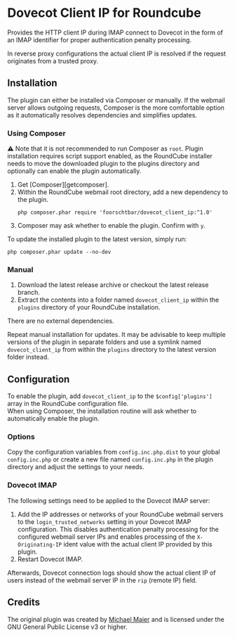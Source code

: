 # Dovecot Client IP for Roundcube
Provides the HTTP client IP during IMAP connect to Dovecot in the form of an IMAP identifier for proper authentication penalty processing.

In reverse proxy configurations the actual client IP is resolved if the request originates from a trusted proxy.


## Installation
The plugin can either be installed via Composer or manually.
If the webmail server allows outgoing requests, Composer is the more comfortable option as it automatically resolves dependencies and simplifies updates.

### Using Composer
⚠️ Note that it is not recommended to run Composer as `root`.
Plugin installation requires script support enabled, as the RoundCube installer needs to move the downloaded plugin to the plugins directory and optionally can enable the plugin automatically.

1. Get [Composer][getcomposer].
1. Within the RoundCube webmail root directory, add a new dependency to the plugin.
   ```shell
   php composer.phar require 'foorschtbar/dovecot_client_ip:^1.0'
   ```
1. Composer may ask whether to enable the plugin. Confirm with `y`.

To update the installed plugin to the latest version, simply run:
```shell
php composer.phar update --no-dev
```

### Manual
1. Download the latest release archive or checkout the latest release branch.
1. Extract the contents into a folder named `dovecot_client_ip` within the `plugins` directory of your RoundCube installation.

There are no external dependencies.

Repeat manual installation for updates.
It may be advisable to keep multiple versions of the plugin in separate folders and use a symlink named `dovecot_client_ip` from within the `plugins` directory to the latest version folder instead.


## Configuration

To enable the plugin, add `dovecot_client_ip` to the `$config['plugins']` array in the RoundCube configuration file.  
When using Composer, the installation routine will ask whether to automatically enable the plugin.

### Options
Copy the configuration variables from `config.inc.php.dist` to your global `config.inc.php` or create a new file named `config.inc.php` in the plugin directory and adjust the settings to your needs.

### Dovecot IMAP
The following settings need to be applied to the Dovecot IMAP server:
1. Add the IP addresses or networks of your RoundCube webmail servers to the `login_trusted_networks` setting in your Dovecot IMAP configuration.
   This disables authentication penalty processing for the configured webmail server IPs and enables processing of the `X-Originating-IP` ident value with the actual client IP provided by this plugin.
1. Restart Dovecot IMAP.

Afterwards, Dovecot connection logs should show the actual client IP of users instead of the webmail server IP in the `rip` (remote IP) field.

## Credits
The original plugin was created by [Michael Maier](https://gitlab.com/takerukoushirou/roundcube-dovecot_client_ip) and is licensed under the GNU General Public License v3 or higher.
```